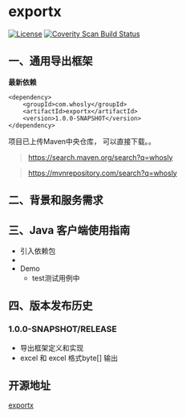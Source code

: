 ﻿exportx
================
[![License](https://img.shields.io/badge/License-Apache%202.0-blue.svg)](https://opensource.org/licenses/Apache-2.0)
<a href="">
  <img alt="Coverity Scan Build Status" src="https://img.shields.io/coverity/scan/8244.svg"/>
</a>


## 一、通用导出框架
**最新依赖**
```
<dependency>
    <groupId>com.whosly</groupId>
    <artifactId>exportx</artifactId>
    <version>1.0.0-SNAPSHOT</version>
</dependency>
```

项目已上传Maven中央仓库， 可以直接下载。。
> https://search.maven.org/search?q=whosly

>https://mvnrepository.com/search?q=whosly

## 二、背景和服务需求


## 三、Java 客户端使用指南
* 引入依赖包
* 
* Demo
  + test测试用例中


## 四、版本发布历史
### 1.0.0-SNAPSHOT/RELEASE
* 导出框架定义和实现
* excel 和 excel 格式byte[] 输出

## 开源地址
[exportx](https://github.com/yueny/exportx)
